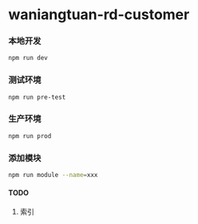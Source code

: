 # waniangtuan-rd-customer

### 本地开发
```sh
npm run dev
```

### 测试环境
```sh
npm run pre-test
```

### 生产环境
```sh
npm run prod
```

### 添加模块
```sh
npm run module --name=xxx
```

#### TODO
1. 索引